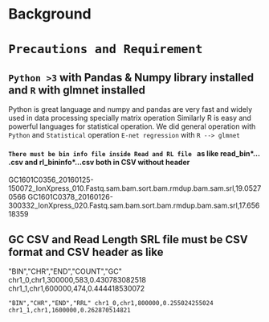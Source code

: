 # Background





# ```Precautions and Requirement ```
## `Python >3` with Pandas & Numpy library installed  and `R` with glmnet installed
Python is great language and numpy and pandas are very fast and widely used in data processing specially matrix operation
Similarly R is easy and powerful languages for statistical operation.
We did general operation with `Python` and `Statistical` operation `E-net regression` with `R --> glmnet`


#### `There must be bin info file inside Read and RL file ` as like read_bin*... .csv and rl_bininfo*...csv both in CSV without header 
GC1601C0356_20160125-150072_IonXpress_010.Fastq.sam.bam.sort.bam.rmdup.bam.sam.srl,19.05270566
GC1601C0378_20160126-300332_IonXpress_020.Fastq.sam.bam.sort.bam.rmdup.bam.sam.srl,17.65618359

## GC CSV and Read Length SRL file must be CSV format and CSV header as like <br>

"BIN","CHR","END","COUNT","GC" <br>
chr1_0,chr1,300000,583,0.430783082518
chr1_1,chr1,600000,474,0.444418530072

`"BIN","CHR","END","RRL"
chr1_0,chr1,800000,0.255024255024
chr1_1,chr1,1600000,0.262870514821`
